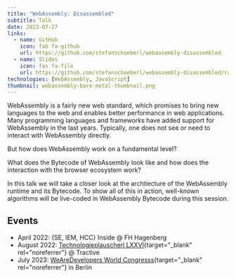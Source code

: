 ```yaml
---
title: "WebAssembly: Disassembled"
subtitle: Talk
date: 2023-07-27
links:
  - name: GitHub
    icon: fab fa-github
    url: https://github.com/stefanschoeberl/webassembly-disassembled
  - name: Slides
    icon: fas fa-file
    url: https://github.com/stefanschoeberl/webassembly-disassembled/raw/master/Slides.pdf
technologies: [WebAssembly, JavaScript]
thumbnail: webassembly-bare-metal-thumbnail.png
---
```


WebAssembly is a fairly new web standard, which promises to bring new languages to the web and enables better performance in web applications.
Many programming languages and frameworks have added support for WebAssembly in the last years.
Typically, one does not see or need to interact with WebAssembly directly.

But how does WebAssembly work on a fundamental level?

What does the Bytecode of WebAssembly look like and how does the interaction with the browser ecosystem work? 

In this talk we will take a closer look at the architecture of the WebAssembly runtime and its Bytecode.
To show all of this in action, well-known algorithms will be live-coded in WebAssembly Bytecode during this session.

## Events
* April 2022: {SE, IEM, HCC} Inside @ FH Hagenberg
* August 2022: [Technologieplauscherl LXXVI](http://technologieplauscherl.at/76/){target="_blank" rel="noreferrer"} @ Tractive
* July 2023: [WeAreDevelopers World Congresss](https://www.wearedevelopers.com/world-congress){target="_blank" rel="noreferrer"} in Berlin
